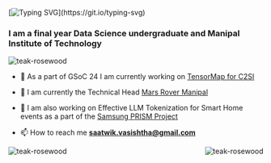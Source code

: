 [![Typing SVG](https://readme-typing-svg.demolab.com?font=Fira+Code&weight=900&size=32&pause=1000&random=false&width=435&lines=Hey!+I'm+Saatwik!)](https://git.io/typing-svg)  

### I am a final year Data Science undergraduate and Manipal Institute of Technology

<p align="left"> <img src="https://komarev.com/ghpvc/?username=teak-rosewood&label=Profile%20views&color=0e75b6&style=flat" alt="teak-rosewood" /> </p>

- 🔭 As a part of GSoC 24 I am currently working on [TensorMap for C2SI](https://summerofcode.withgoogle.com/programs/2024/projects/rKXxuFox)

- 👯 I am currently the Technical Head [Mars Rover Manipal](https://www.marsrovermanipal.com/)

- 🤝 I am also working on Effective LLM Tokenization for Smart Home events as a part of the [Samsung PRISM Project](https://www.samsungprism.com/)

- 📫 How to reach me **saatwik.vasishtha@gmail.com**

<p style="display: flex; justify-content: space-between; height: 200px;">
    <img src="https://github-readme-stats.vercel.app/api/top-langs?&hide=Jupyter Notebook&theme=tokyonight&username=teak-rosewood&show_icons=true&locale=en&layout=compact" alt="teak-rosewood" />
    <img src="https://github-readme-stats.vercel.app/api?theme=tokyonight&username=teak-rosewood&show_icons=true&locale=en" alt="teak-rosewood" />
</p>
